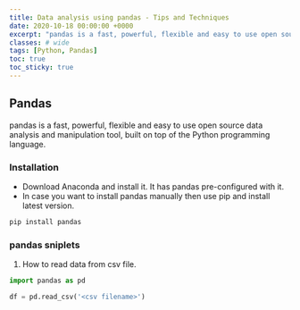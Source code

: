 ```yaml
---
title: Data analysis using pandas - Tips and Techniques
date: 2020-10-18 00:00:00 +0000
excerpt: "pandas is a fast, powerful, flexible and easy to use open source data analysis and manipulation tool, built on top of the Python programming language."
classes: # wide
tags: [Python, Pandas]
toc: true
toc_sticky: true
---
```

## Pandas
pandas is a fast, powerful, flexible and easy to use open source data analysis and manipulation tool, built on top of the Python programming language.  

### Installation
* Download Anaconda and install it. It has pandas pre-configured with it.
* In case you want to install pandas manually then use pip and install latest version.
```python
pip install pandas
```

### pandas sniplets
1. How to read data from csv file.
```python
import pandas as pd

df = pd.read_csv('<csv filename>')
```
